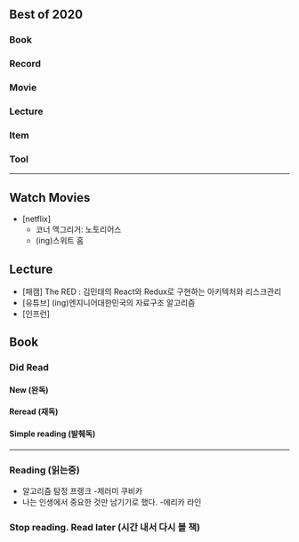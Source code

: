## Best of 2020

### Book 

### Record

### Movie

### Lecture

### Item

### Tool

---

## Watch Movies
- [netflix] 
  - 코너 맥그리거: 노토리어스
  - (ing)스위트 홈
  
## Lecture
- [패캠] The RED : 김민태의 React와 Redux로 구현하는 아키텍처와 리스크관리
- [유튜브] (ing)엔지니어대한민국의 자료구조 알고리즘
- [인프런]

## Book

### Did Read

#### New (완독)

#### Reread (재독)


#### Simple reading (발췌독)

---

### Reading (읽는중)
- 알고리즘 탐정 프랭크 -제러미 쿠비카
- 나는 인생에서 중요한 것만 남기기로 했다. -에리카 라인

### Stop reading. Read later (시간 내서 다시 볼 책)
